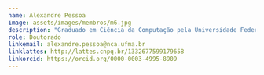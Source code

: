 ```yaml
---
name: Alexandre Pessoa
image: assets/images/membros/m6.jpg
description: "Graduado em Ciência da Computação pela Universidade Federal do Maranhão (UFMA), Mestre em Ciência da Computação no Instituto de Matemática e Estatística da Universidade de São Paulo (IME-USP), na área de Inteligência Artificial e Doutorando em Ciência da Computação pelo programa de Doutorado em Ciência da Computação Associação UFMA/UFPI. Possui interesse em Inteligência Artificial Processamento de Imagens Digitais, Banco de Dados, Processamento de Linguagem Natural e Visão Computacional."
role: Doutorado
linkemail: alexandre.pessoa@nca.ufma.br
linklattes: http://lattes.cnpq.br/1332677599179658
linkorcid: https://orcid.org/0000-0003-4995-8909
---
```



